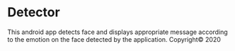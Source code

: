 # Detector
This android app detects face and displays appropriate message according to the emotion on the face detected by the application.
Copyright© 2020
